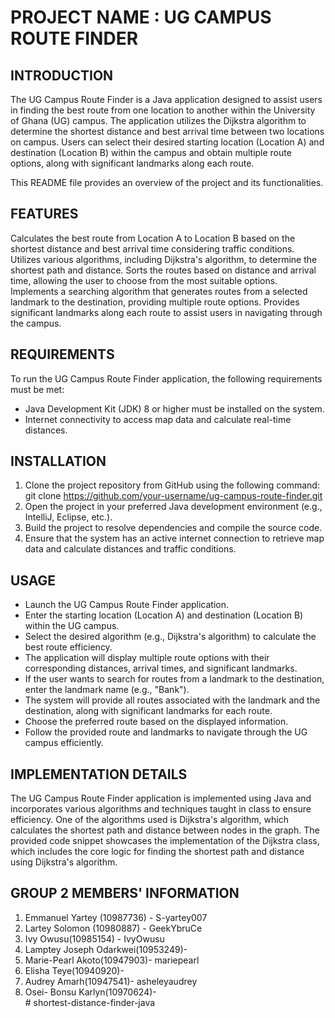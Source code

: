 # PROJECT NAME : UG CAMPUS ROUTE FINDER

## INTRODUCTION

The UG Campus Route Finder is a Java application designed to assist users in finding the best route from 
one location to another within the University of Ghana (UG) campus. The application utilizes the Dijkstra
algorithm to determine the shortest distance and best arrival time between two locations on campus.
Users can select their desired starting location (Location A) and destination (Location B) within the campus 
and obtain multiple route options, along with significant landmarks along each route. 

This README file provides an overview of the project and its functionalities.

## FEATURES

Calculates the best route from Location A to Location B based on the shortest distance and best arrival time 
considering traffic conditions.
Utilizes various algorithms, including Dijkstra's algorithm, to determine the shortest path and distance.
Sorts the routes based on distance and arrival time, allowing the user to choose from the most suitable options.
Implements a searching algorithm that generates routes from a selected landmark to the destination, providing 
multiple route options.
Provides significant landmarks along each route to assist users in navigating through the campus.

## REQUIREMENTS

To run the UG Campus Route Finder application, the following requirements must be met:

* Java Development Kit (JDK) 8 or higher must be installed on the system.
* Internet connectivity to access map data and calculate real-time distances.

## INSTALLATION
1. Clone the project repository from GitHub using the following command:
        git clone https://github.com/your-username/ug-campus-route-finder.git
2. Open the project in your preferred Java development environment (e.g., IntelliJ, Eclipse, etc.).
3. Build the project to resolve dependencies and compile the source code.
4. Ensure that the system has an active internet connection to retrieve map data and calculate 
distances and traffic conditions.


## USAGE
* Launch the UG Campus Route Finder application.
* Enter the starting location (Location A) and destination (Location B) within the UG campus.
* Select the desired algorithm (e.g., Dijkstra's algorithm) to calculate the best route efficiency.
* The application will display multiple route options with their corresponding distances, arrival times, and 
  significant landmarks.
* If the user wants to search for routes from a landmark to the destination, enter the landmark name (e.g., "Bank").
* The system will provide all routes associated with the landmark and the destination, along with significant 
  landmarks for each route.
* Choose the preferred route based on the displayed information.
* Follow the provided route and landmarks to navigate through the UG campus efficiently.


## IMPLEMENTATION DETAILS

The UG Campus Route Finder application is implemented using Java and incorporates various algorithms and
techniques taught in class to ensure efficiency. One of the algorithms used is Dijkstra's algorithm, which 
calculates the shortest path and distance between nodes in the graph. The provided code snippet showcases the 
implementation of the Dijkstra class, which includes the core logic for finding the shortest path and distance 
using Dijkstra's algorithm.


## GROUP 2 MEMBERS' INFORMATION

1. Emmanuel Yartey (10987736) -             S-yartey007
2. Lartey Solomon (10980887)  -             GeekYbruCe
3. Ivy Owusu(10985154)        -             IvyOwusu
4. Lamptey Joseph Odarkwei(10953249)-       
5. Marie-Pearl Akoto(10947903)-             mariepearl
6. Elisha Teye(10940920)-                   
7. Audrey Amarh(10947541)-                  asheleyaudrey
8. Osei- Bonsu Karlyn(10970624)-            
#   s h o r t e s t - d i s t a n c e - f i n d e r - j a v a  
 
